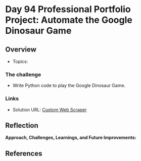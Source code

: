 # Day 94 Professional Portfolio Project: Automate the Google Dinosaur Game





## Overview

- Topics: 

### The challenge

- Write Python code to play the Google Dinosaur Game.
 
### Links

- Solution URL: [Custom Web Scraper](https://github.com/Mikerniker/100_Days_of_Python/tree/main/Day94)

## Reflection
**Approach, Challenges, Learnings, and Future Improvements:** 


## References
